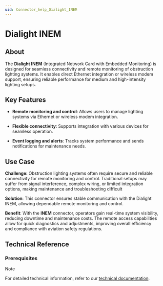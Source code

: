 ```yaml
---
uid: Connector_help_Dialight_INEM
---
```


# Dialight INEM

## About

The **Dialight INEM** (Integrated Network Card with Embedded Monitoring) is designed for seamless connectivity and remote monitoring of obstruction lighting systems. It enables direct Ethernet integration or wireless modem support, ensuring reliable performance for medium and high-intensity lighting setups.

## Key Features

- **Remote monitoring and control**: Allows users to manage lighting systems via Ethernet or wireless modem integration.

- **Flexible connectivity**: Supports integration with various devices for seamless operation.

- **Event logging and alerts**: Tracks system performance and sends notifications for maintenance needs.

## Use Case

**Challenge**: Obstruction lighting systems often require secure and reliable connectivity for remote monitoring and control. Traditional setups may suffer from signal interference, complex wiring, or limited integration options, making maintenance and troubleshooting difficult

**Solution**: This connector ensures stable communication with the Dialight INEM, allowing dependable remote monitoring and control.

**Benefit**: With the **INEM** connector, operators gain real-time system visibility, reducing downtime and maintenance costs. The remote access capabilities allow for quick diagnostics and adjustments, improving overall efficiency and compliance with aviation safety regulations.

## Technical Reference

### Prerequisites

> [!NOTE]
> For detailed technical information, refer to our [technical documentation](xref:Connector_help_Dialight_INEM).
